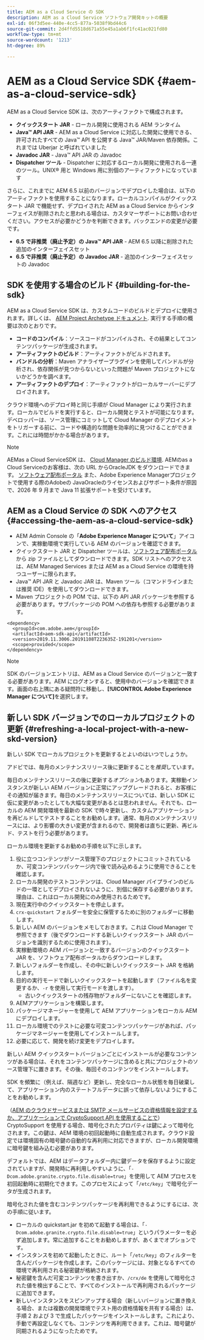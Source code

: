 ```yaml
---
title: AEM as a Cloud Service の SDK
description: AEM as a Cloud Service ソフトウェア開発キットの概要
exl-id: 06f3d5ee-440e-4cc5-877a-5038f9bd44c6
source-git-commit: 2d4ffd5518d671a55e45a1ab6f1fc41ac021fd80
workflow-type: tm+mt
source-wordcount: '1213'
ht-degree: 89%

---
```


# AEM as a Cloud Service SDK {#aem-as-a-cloud-service-sdk}

AEM as a Cloud Service SDK は、次のアーティファクトで構成されます。

* **クイックスタート JAR** - ローカル開発に使用される AEM ランタイム
* **Java™ API JAR** - AEM as a Cloud Service に対応した開発に使用できる、許可されたすべての Java™ API を公開する Java™ JAR/Maven 依存関係。これまでは Uberjar と呼ばれていました
* **Javadoc JAR** - Java™ API JAR の Javadoc
* **Dispatcher ツール** - Dispatcher に対応するローカル開発に使用される一連のツール。UNIX® 用と Windows 用に別個のアーティファクトになっています

さらに、これまでに AEM 6.5 以前のバージョンでデプロイした場合は、以下のアーティファクトを使用することになります。ローカルコンパイルがクイックスタート JAR で機能せず、デプロイされた AEM as a Cloud Service からインターフェイスが削除されたと思われる場合は、カスタマーサポートにお問い合わせください。アクセスが必要かどうかを判断できます。バックエンドの変更が必要です。

* **6.5 で非推奨（廃止予定）の Java™ API JAR** - AEM 6.5 以降に削除された追加のインターフェイスセット
* **6.5 で非推奨（廃止予定）の Javadoc JAR** - 追加のインターフェイスセットの Javadoc

## SDK を使用する場合のビルド {#building-for-the-sdk}

AEM as a Cloud Service SDK は、カスタムコードのビルドとデプロイに使用されます。詳しくは、 [AEM Project Archetype ドキュメント](https://experienceleague.adobe.com/docs/experience-manager-core-components/using/developing/archetype/using.html?lang=ja). 実行する手順の概要は次のとおりです。

* **コードのコンパイル**：ソースコードがコンパイルされ、その結果としてコンテンツパッケージが生成されます。
* **アーティファクトのビルド**：アーティファクトがビルドされます。
* **バンドルの分析**：Maven アナライザープラグインを使用してバンドルが分析され、依存関係が見つからないといった問題が Maven プロジェクトにないかどうかを調べます。
* **アーティファクトのデプロイ**：アーティファクトがローカルサーバーにデプロイされます。

クラウド環境へのデプロイ時と同じ手順が Cloud Manager により実行されます。ローカルでビルドを実行すると、ローカル開発とテストが可能になります。デベロッパーは、ソース管理にコミットして Cloud Manager のデプロイメントをトリガーする前に、コードや構造的な問題を効率的に見つけることができます。これには時間がかかる場合があります。

>[!NOTE]
>
>AEMas a Cloud ServiceSDK は、 [Cloud Manager のビルド環境](/help/implementing/cloud-manager/getting-access-to-aem-in-cloud/build-environment-details.md). AEMのas a Cloud Serviceのお客様は、次の URL からOracleJDK をダウンロードできます。 [ソフトウェア配布ポータル](https://experience.adobe.com/#/downloads/content/software-distribution/jp/aemcloud.html) また、Adobe Experience Managerプロジェクトで使用する際のAdobeの JavaOracleのライセンスおよびサポート条件が原因で、2026 年 9 月まで Java 11 拡張サポートを受けています。

## AEM as a Cloud Service の SDK へのアクセス {#accessing-the-aem-as-a-cloud-service-sdk}

* AEM Admin Console の「**Adobe Experience Manager について**」アイコンで、実稼動環境で実行している AEM のバージョンを確認できます。
* クイックスタート JAR と Dispatcher ツールは、[ソフトウェア配布ポータル](https://experience.adobe.com/#/downloads/content/software-distribution/jp/aemcloud.html)から zip ファイルとしてダウンロードできます。SDK リストへのアクセスは、AEM Managed Services または AEM as a Cloud Service の環境を持つユーザーに限られます。
* Java™ API JAR と Javadoc JAR は、Maven ツール（コマンドラインまたは推奨 IDE）を使用してダウンロードできます。
* Maven プロジェクトの POM では、以下の API JAR パッケージを参照する必要があります。サブパッケージの POM への依存も参照する必要があります。

```
<dependency>
  <groupId>com.adobe.aem</groupId>
  <artifactId>aem-sdk-api</artifactId>
  <version>2019.11.3006.20191108T223635Z-191201</version>
  <scope>provided</scope>
</dependency>
```

>[!NOTE]
>
>SDK のバージョンエントリは、AEM as a Cloud Service のバージョンと一致する必要があります。AEM にログオンすると、使用中のバージョンを確認できます。画面の右上隅にある疑問符に移動し、**[!UICONTROL Adobe Experience Manager について]**&#x200B;を選択します。


## 新しい SDK バージョンでのローカルプロジェクトの更新 {#refreshing-a-local-project-with-a-new-skd-version}

新しい SDK でローカルプロジェクトを更新するとよいのはいつでしょうか。

アドビでは、毎月のメンテナンスリリース後に更新することを&#x200B;*推奨*&#x200B;しています。

毎日のメンテナンスリリースの後に更新する&#x200B;*オプション*&#x200B;もあります。実稼動インスタンスが新しい AEM バージョンに正常にアップグレードされると、お客様にその通知が届きます。毎日のメンテナンスリリースについては、新しい SDK に仮に変更があったとしても大幅な変更があるとは思われません。それでも、ローカルの AEM 開発環境を最新の SDK で時々更新し、カスタムアプリケーションを再ビルドしてテストすることをお勧めします。通常、毎月のメンテナンスリリースには、より影響の大きい変更が含まれるので、開発者は直ちに更新、再ビルド、テストを行う必要があります。

ローカル環境を更新するお勧めの手順を以下に示します。

1. 役に立つコンテンツがソース管理下のプロジェクトにコミットされているか、可変コンテンツパッケージ内で後で読み込めるように使用できることを確認します。
1. ローカル開発のテストコンテンツは、Cloud Manager パイプラインのビルドの一環としてデプロイされないように、別個に保存する必要があります。理由は、これはローカル開発にのみ使用されるためです。
1. 現在実行中のクイックスタートを停止します。
1. `crx-quickstart` フォルダーを安全に保管するために別のフォルダーに移動します。
1. 新しい AEM のバージョンをメモしておきます。これは Cloud Manager で参照できます（後でダウンロードする新しいクイックスタート JAR のバージョンを識別するために使用されます）。
1. 実稼動環境の AEM バージョンと一致するバージョンのクイックスタート JAR を、ソフトウェア配布ポータルからダウンロードします。
1. 新しいフォルダーを作成し、その中に新しいクイックスタート JAR を格納します。
1. 目的の実行モードで新しいクイックスタートを起動します（ファイル名を変更するか、`-r` を使用して実行モードを渡します）。
   * 古いクイックスタートの残存物がフォルダーにないことを確認します。
1. AEMアプリケーションを構築します。
1. パッケージマネージャーを使用して AEM アプリケーションをローカル AEM にデプロイします。
1. ローカル環境でのテストに必要な可変コンテンツパッケージがあれば、パッケージマネージャーを使用してインストールします。
1. 必要に応じて、開発を続け変更をデプロイします。

新しい AEM クイックスタートバージョンごとにインストールが必要なコンテンツがある場合は、それをコンテンツパッケージに含めると共にプロジェクトのソース管理下に置きます。その後、毎回そのコンテンツをインストールします。

SDK を頻繁に（例えば、隔週など）更新し、完全なローカル状態を毎日破棄して、アプリケーション内のステートフルデータに誤って依存しないようにすることをお勧めします。

（[AEM のクラウドサービスまたは SMTP メールサービスの資格情報を設定するか、アプリケーションで CryptoSupport API を使用することで](https://developer.adobe.com/experience-manager/reference-materials/cloud-service/javadoc/com/adobe/granite/crypto/CryptoSupport.html)）CryptoSupport を使用する場合、暗号化されたプロパティは鍵によって暗号化されます。この鍵は、AEM 環境の初回起動時に自動生成されます。クラウド設定では環境固有の暗号鍵の自動的な再利用に対応できますが、ローカル開発環境に暗号鍵を組み込む必要があります。

デフォルトでは、AEM はデータフォルダー内に鍵データを保存するように設定されていますが、開発時に再利用しやすいように、「`-Dcom.adobe.granite.crypto.file.disable=true`」を使用して AEM プロセスを初回起動時に初期化できます。このプロセスによって「`/etc/key`」で暗号化データが生成されます。

暗号化された値を含むコンテンツパッケージを再利用できるようにするには、次の手順に従います。

* ローカルの quickstart.jar を初めて起動する場合は、「`-Dcom.adobe.granite.crypto.file.disable=true`」というパラメーターを必ず追加します。常に追加することをお勧めしますが、あくまでオプションです。
* インスタンスを初めて起動したときに、ルート「`/etc/key`」のフィルターを含んだパッケージを作成します。このパッケージには、対象となるすべての環境で再利用される秘密鍵が格納されます。
* 秘密鍵を含んだ可変コンテンツを書き出すか、`/crx/de` を使用して暗号化された値を検出することで、すべてのインストールで再利用されるパッケージに追加できます。
* 新しいインスタンスをスピンアップする場合（新しいバージョンに置き換える場合、または複数の開発環境でテスト用の資格情報を共有する場合）は、手順 2 および 3 で生成したパッケージをインストールします。これにより、手動で再設定しなくても、コンテンツを再利用できます。これは、暗号鍵が同期されるようになったためです。
